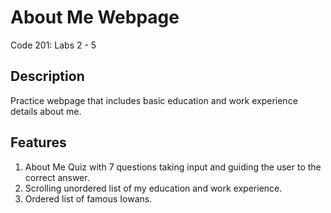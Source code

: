 # About Me Webpage
Code 201: Labs 2 - 5 

## Description
Practice webpage that includes basic education and work experience details about me.

## Features
1. About Me Quiz with 7 questions taking input and guiding the user to the correct answer.
2. Scrolling unordered list of my education and work experience.
3. Ordered list of famous Iowans.
